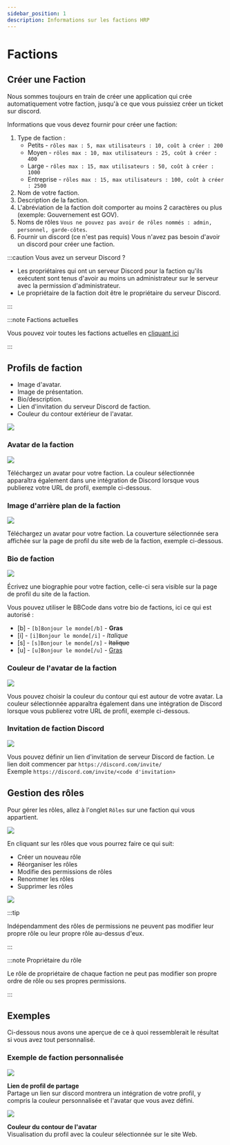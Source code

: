 ```yaml
---
sidebar_position: 1
description: Informations sur les factions HRP
---
```


# Factions

## Créer une Faction

Nous sommes toujours en train de créer une application qui crée automatiquement votre faction, jusqu'à ce que vous puissiez créer un ticket sur discord.

Informations que vous devez fournir pour créer une faction:
1. Type de faction :
    - Petits - `rôles max : 5, max utilisateurs : 10, coût à créer : 200`
    - Moyen - `rôles max : 10, max utilisateurs : 25, coût à créer : 400`
    - Large - `rôles max : 15, max utilisateurs : 50, coût à créer : 1000`
    - Entreprise - `rôles max : 15, max utilisateurs : 100, coût à créer : 2500`
2. Nom de votre faction.
3. Description de la faction.
4. L'abréviation de la faction doit comporter au moins 2 caractères ou plus (exemple: Gouvernement est GOV).
5. Noms de rôles `Vous ne pouvez pas avoir de rôles nommés : admin, personnel, garde-côtes`.
6. Fournir un discord (ce n'est pas requis) Vous n'avez pas besoin d'avoir un discord pour créer une faction.

:::caution Vous avez un serveur Discord ?

- Les propriétaires qui ont un serveur Discord pour la faction qu'ils exécutent sont tenus d'avoir au moins un administrateur sur le serveur avec la permission d'administrateur.
- Le propriétaire de la faction doit être le propriétaire du serveur Discord.

:::

:::note Factions actuelles

Vous pouvez voir toutes les factions actuelles en [cliquant ici](https://trickys.gg/factions)

:::

## Profils de faction

- Image d'avatar.
- Image de présentation.
- Bio/description.
- Lien d'invitation du serveur Discord de faction.
- Couleur du contour extérieur de l'avatar.

<div class="flex-vcenter mb-1">
    <img src="/img/customprofiles/factions/factionbuttons.png"/>
 </div>

### Avatar de la faction

  <div class="flex-vcenter mb-1">
    <img src="/img/customprofiles/factions/factionavatar.png"/>
    <p>
    Téléchargez un avatar pour votre faction.
    La couleur sélectionnée apparaîtra également dans une intégration de Discord lorsque vous publierez votre URL de profil, exemple ci-dessous.
    </p>
 </div>

### Image d'arrière plan de la faction

  <div class="flex-vcenter mb-1">
    <img src="/img/customprofiles/factions/factioncover.png"/>
    <p>
    Téléchargez un avatar pour votre faction.
    La couverture sélectionnée sera affichée sur la page de profil du site web de la faction, exemple ci-dessous.
    </p>
 </div>

### Bio de faction

  <div class="flex-vcenter mb-1">
    <img src="/img/customprofiles/factions/factionbio.png"/>
    <p>
    Écrivez une biographie pour votre faction, celle-ci sera visible sur la page de profil du site de la faction.
    </p>
 </div>

Vous pouvez utiliser le BBCode dans votre bio de factions, ici ce qui est autorisé :

- [b] - <code>[b]Bonjour le monde[/b]</code> - <b>Gras</b>
- [i] - <code>[i]Bonjour le monde[/i]</code> - <i>Italique</i>
- [s] - <code>[s]Bonjour le monde[/s]</code> - <s>Italique</s>
- [u] - <code>[u]Bonjour le monde[/u]</code> - <u>Gras</u>

### Couleur de l'avatar de la faction

<div class="flex-vcenter mb-1">
    <img src="/img/customprofiles/factions/factionavatarcolour.png"/>
    <p>
    Vous pouvez choisir la couleur du contour qui est autour de votre avatar.
    La couleur sélectionnée apparaîtra également dans une intégration de Discord lorsque vous publierez votre URL de profil, exemple ci-dessous.
    </p>
 </div>

### Invitation de faction Discord

<div class="flex-vcenter mb-1">
    <img src="/img/customprofiles/factions/factiondiscordinvite.png"/>
    <p>
    Vous pouvez définir un lien d'invitation de serveur Discord de faction.
    Le lien doit commencer par <code>https://discord.com/invite/</code> <br/>
    Exemple <code>https://discord.com/invite/&#60;code d'invitation&#62;</code>
  </p>
 </div>

## Gestion des rôles

Pour gérer les rôles, allez à l'onglet `Rôles` sur une faction qui vous appartient.

<img src="/img/hrp/factions/factionrolestab.png" />

  En cliquant sur les rôles que vous pourrez faire ce qui suit:
- Créer un nouveau rôle
- Réorganiser les rôles
- Modifie des permissions de rôles
- Renommer les rôles
- Supprimer les rôles

<img src="/img/hrp/factions/factionsroleviewpage.png" />

:::tip

Indépendamment des rôles de permissions ne peuvent pas modifier leur propre rôle ou leur propre rôle au-dessus d'eux.

:::

:::note Propriétaire du rôle

Le rôle de propriétaire de chaque faction ne peut pas modifier son propre ordre de rôle ou ses propres permissions.

:::

## Exemples

Ci-dessous nous avons une aperçue de ce à quoi ressemblerait le résultat si vous avez tout personnalisé.

### Exemple de faction personnalisée

<div class="flex-vcenter mb-1">
    <img src="/img/customprofiles/factions/factionexamplediscord.png"/>
   <p>
    <b>Lien de profil de partage</b><br/>
    Partage un lien sur discord montrera un intégration de votre profil, y compris la couleur personnalisée et l'avatar que vous avez défini.
    </p>
</div>
   <div class="flex-vcenter mb-1">
    <img src="/img/customprofiles/factions/factionexampleavatar.png"/>
   <p>
     <b>Couleur du contour de l'avatar</b><br/>
    Visualisation du profil avec la couleur sélectionnée sur le site Web.
    </p>
</div>